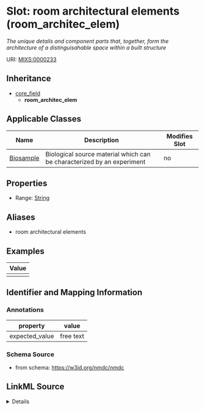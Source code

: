 # Slot: room architectural elements (room_architec_elem)


_The unique details and component parts that, together, form the architecture of a distinguisahable space within a built structure_



URI: [MIXS:0000233](https://w3id.org/mixs/0000233)




## Inheritance

* [core_field](core_field.md)
    * **room_architec_elem**





## Applicable Classes

| Name | Description | Modifies Slot |
| --- | --- | --- |
[Biosample](Biosample.md) | Biological source material which can be characterized by an experiment |  no  |







## Properties

* Range: [String](String.md)



## Aliases


* room architectural elements




## Examples

| Value |
| --- |
|  |

## Identifier and Mapping Information





### Annotations

| property | value |
| --- | --- |
| expected_value | free text || occurrence | 1 |



### Schema Source


* from schema: https://w3id.org/nmdc/nmdc




## LinkML Source

<details>
```yaml
name: room_architec_elem
annotations:
  expected_value:
    tag: expected_value
    value: free text
  occurrence:
    tag: occurrence
    value: '1'
description: The unique details and component parts that, together, form the architecture
  of a distinguisahable space within a built structure
title: room architectural elements
examples:
- value: ''
from_schema: https://w3id.org/nmdc/nmdc
aliases:
- room architectural elements
rank: 1000
is_a: core field
string_serialization: '{text}'
slot_uri: MIXS:0000233
multivalued: false
alias: room_architec_elem
domain_of:
- Biosample
range: string

```
</details>